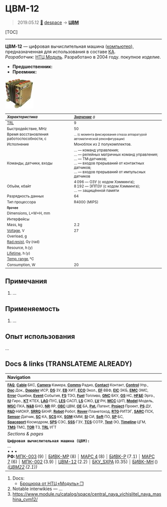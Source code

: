# ЦВМ-12
> 2019.05.12 [🚀](../index/index.md) [despace](index.md) → **[ЦВМ](obc.md)**

[TOC]

---

**ЦВМ‑12** — цифровая вычислительная машина ([компьютер](obc.md)), предназначенная для использования в составе [КА](sc.md).  
*Разработчик:* [НТЦ Модуль](zz_ntc_module.md). Разработано в 2004 году. покупное изделие.
   - **Предшественник:** 
   - **Преемник:** 

[![](f/cpu/t/cvm-12_pic1_thumb.jpg)](f/cpu/t/cvm-12_pic1.png)

<small>

|*Характеристика*|*[Значение](si.md) <small>()</small>*|
|:--|:--|
|[TRL](trl.md)|9|
|Быстродействие, MHz|50|
|Время восстановления работоспособности, с|<small>… (с момента фиксирования отказа аппаратурой автоматической реконфигурации)</small>|
|Исполнение|Моноблок из 2 полукомплектов.|
|Команды, датчики, входы|… — команд управления;<br> … — релейных матричных команд управления;<br> … — ТМ‑датчиков;<br> … — входов прерываний от контактных датчиков;<br> … — входов прерываний от импульсных датчиков|
|Объём, кбайт|4 096 — ОЗУ (с кодом Хэмминга);<br> 8 192 — ЭППЗУ (с кодом Хэмминга);<br> … — защищённой памяти|
|Разрядность данных|64|
|Тип процессора|R4000 (MIPS)|
|**`Прочее`**||v
|Dimensions, L×W×H, mm||
|Интерфейсы||
|Mass, kg|2.2|
|[Voltage](voltage.md), V|27|
|Overload, g||
|[Rad.resist](ion_rad.md), Gy (rad)||
|Resource, h (y)||
|[Lifetime](lifetime.md), h (y)||
|[Temp. range](tcs.md), ℃||
|Consumption, W|20|

</small>



<p style="page-break-after:always"> </p>

## Примечания
   1. …



## Применяемость
   1. …



## Опыт использования
…



<p style="page-break-after:always"> </p>

## Docs & links (TRANSLATEME ALREADY)
|Navigation|
|:--|
|<small>**[FAQ](faq.md)**, **[Cable](cable.md)**·БКС, **[Camera](cam.md)**·Камера, **[Comms](comms.md)**·Радио, **[Contact](contact.md)**·Контакт, **[Control](control.md)**·Упр., **[Doc](doc.md)**·Док., **[Doppler](doppler.md)**·ИСР, **[DS](ds.md)**·ЗУ, **[EB](eb.md)**·ХИТ, **[ECO](ecology.md)**·Экол., **[EF](ef.md)**·ВВФ, **[ElC](elc.md)**·ЭКБ, **[EMC](emc.md)**·ЭМС, **[Error](error.md)**·Ошибки, **[Event](event.md)**·События, **[FS](fs.md)**·ТЭО, **[Fuel](fuel.md)**·Топливо, **[GNC](gnc.md)**·БКУ, **[GS](scs.md)**·НС, **[HF&E](hfe.md)**·Эрго., **[IU](iu.md)**·Гиро., **[KT](kt.md)**·КТЕХ, **[LAG](lag.md)**·ПУC, **[LES](les.md)**·САСП, **[LS](ls.md)**·СЖО, **[LV](lv.md)**·РН, **[MCC](mcc.md)**·ЦУП, **[Model](model.md)**·Модель, **[MSC](sc.md)**·ПКА, **[N&B](nnb.md)**·БНО, **[NR](nr.md)**·ЯР, **[OBC](obc.md)**·ЦВМ, **[OE](oe.md)**·БА, **[Pat.](патент.md)**·Патент, **[Project](project.md)**·Проект, **[PS](ps.md)**·ДУ, **[R&D](rnd.md)**·НИОКР, **[SRRQ](srrq.md)**·БКНР, **[Robot](robotics.md)**·Робот, **[Rover](rover.md)**·Планетоход, **[RTG](rtg.md)**·РИТЭГ, **[SARC](sarc.md)**·ПСК, **[Sensor](sensor.md)**·Датчик, **[SC](sc.md)**·КА, **[SCS](scs.md)**·КК, **[SGM](sgm.md)**·КММ, **[SI](si.md)**·СИ, **[Soft](soft.md)**·ПО, **[SP](sp.md)**·БС, **[Spaceport](spaceport.md)**·Космодром, **[SPS](sps.md)**·СЭС, **[SSS](sss.md)**·ГЗУ, **[TCS](tcs.md)**·СОТР, **[Test](test.md)**·ЭО, **[Timeline](timeline.md)**·ЦГМ, **[TMS](tms.md)**·ТМС, **[TOR](tor.md)**·ТЗ, **[TRL](trl.md)**·УГТ</small>|
|*Sections & pages*|
|**`Цифровая вычислительная машина (ЦВМ):`**<br> … <br>• • •<br> **РФ:** [МПК-003](mpk_003.md) (9) ┊ [БИВК-МР](bivk_mr.md) (8) ┊ [МАРС 4](mars_4.md) (8) ┊ [БИВК-Р](bivk_r.md) (7.1) ┊ [МАРС 7](mars_7.md) (6) ┊ [МПК-002](mpk2.md) (3.9) ┊ [ЦВМ-12](cvm_12.md) (2.2) ┊ [БКУ_SXPA](bku_sxpa.md) (0.35) ┊ [БИВК-МН](бивк‑мн.md) () *([ЦВМ22](cvm22.md) (2.1))*|

   1. Docs:
      - [Брошюра от НТЦ «Модуль» ❐](f/cpu/t/cvm-12_doc1.djvu)
   1. Notable interwikies — …
   1. <https://www.module.ru/catalog/space/central_naya_vichislitel_naya_mashina_cvm12/>
